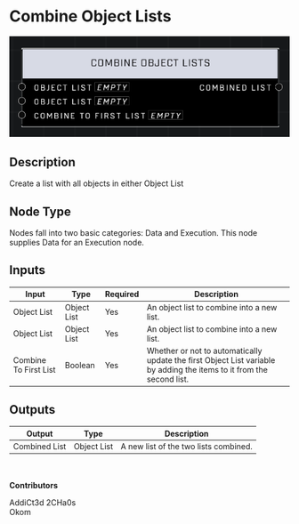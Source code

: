 # Combine Object Lists
![](../../../.gitbook/assets/combine-object-lists.png)
## Description
Create a list with all objects in either Object List

## Node Type
Nodes fall into two basic categories: Data and Execution. This node supplies Data for an Execution node.

## Inputs
| Input | Type | Required | Description |
|------------------|------------------|----------|--------------------------------------------------------------|
| Object List | Object List | Yes | An object list to combine into a new list. |
| Object List | Object List | Yes | An object list to combine into a new list. |
| Combine To First List | Boolean | Yes | Whether or not to automatically update the first Object List variable by adding the items to it from the second list. |

## Outputs
| Output | Type | Description |
|------------------|------------------|--------------------------------------------------------------|
| Combined List | Object List | A new list of the two lists combined. |

\
\
**Contributors**

AddiCt3d 2CHa0s \
Okom